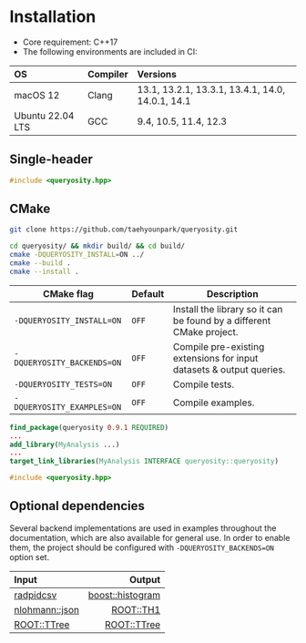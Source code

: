 # Installation

- Core requirement: C++17
- The following environments are included in CI:

| OS | Compiler | Versions |
| :--- | :--- | :--- |
| macOS 12 | Clang | 13.1, 13.2.1, 13.3.1, 13.4.1, 14.0, 14.0.1, 14.1 |
| Ubuntu 22.04 LTS | GCC | 9.4, 10.5, 11.4, 12.3 |

## Single-header

```cpp
#include <queryosity.hpp>
```

## CMake

```sh
git clone https://github.com/taehyounpark/queryosity.git
```

```sh
cd queryosity/ && mkdir build/ && cd build/
cmake -DQUERYOSITY_INSTALL=ON ../
cmake --build .
cmake --install .
```

| CMake flag | Default | Description |
| --- | --- | --- |
| `-DQUERYOSITY_INSTALL=ON` | `OFF` | Install the library so it can be found by a different CMake project. |
| `-DQUERYOSITY_BACKENDS=ON` | `OFF` | Compile pre-existing extensions for input datasets & output queries. |
| `-DQUERYOSITY_TESTS=ON` | `OFF` | Compile tests. |
| `-DQUERYOSITY_EXAMPLES=ON` | `OFF` | Compile examples. |

```cmake
find_package(queryosity 0.9.1 REQUIRED)
...
add_library(MyAnalysis ...)
...
target_link_libraries(MyAnalysis INTERFACE queryosity::queryosity)
```

```cpp
#include <queryosity.hpp>
```

## Optional dependencies

Several backend implementations are used in examples throughout the documentation, which are also available for general use.
In order to enable them, the project should be configured with `-DQUERYOSITY_BACKENDS=ON` option set.

| Input | Output |
| :-- | --: |
| [radpidcsv](https://github.com/d99kris/rapidcsv)  | [boost::histogram](https://www.boost.org/doc/libs/1_86_0/libs/histogram/doc/html/index.html) |
| [nlohmann::json](https://json.nlohmann.me) | [ROOT::TH1](https://root.cern.ch/doc/master/classTH1.html) |
| [ROOT::TTree](https://root.cern.ch/doc/v630/classTTree.html) | [ROOT::TTree](https://root.cern.ch/doc/v630/classTTree.html) |